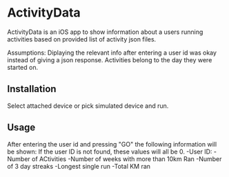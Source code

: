 #  ActivityData
ActivityData is an iOS app to show information about a users running activities based on provided list of activity json files.

Assumptions:
Diplaying the relevant info after entering a user id was okay instead of giving a json response.
Activities belong to the day they were started on.

## Installation

Select attached device or pick simulated device and run. 

## Usage

After entering the user id and pressing "GO" the following information will be shown: If the user ID is not found, these values will all be 0.
-User ID:
-Number of ACtivities
-Number of weeks with more than 10km Ran
-Number of 3 day streaks
-Longest single run
-Total KM ran


